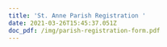 ```yaml
---
title: 'St. Anne Parish Registration '
date: 2021-03-26T15:45:37.051Z
doc_pdf: /img/parish-registration-form.pdf
---
```


